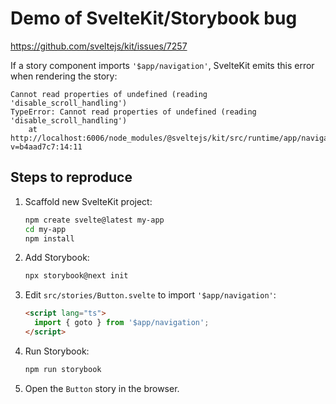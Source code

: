 # Demo of SvelteKit/Storybook bug

https://github.com/sveltejs/kit/issues/7257

If a story component imports `'$app/navigation'`, SvelteKit emits this error when rendering the story:

```
Cannot read properties of undefined (reading 'disable_scroll_handling')
TypeError: Cannot read properties of undefined (reading 'disable_scroll_handling')
    at http://localhost:6006/node_modules/@sveltejs/kit/src/runtime/app/navigation.js?v=b4aad7c7:14:11
```

## Steps to reproduce

 1. Scaffold new SvelteKit project:

    ```sh
    npm create svelte@latest my-app
    cd my-app
    npm install
    ```

 2. Add Storybook:

    ```sh
    npx storybook@next init
    ```

3. Edit `src/stories/Button.svelte` to import `'$app/navigation'`:

    ```html
    <script lang="ts">
      import { goto } from '$app/navigation';
    </script>
    ```

4. Run Storybook:

    ```sh
    npm run storybook
    ```

5. Open the `Button` story in the browser.
